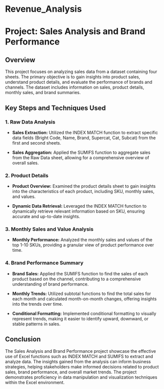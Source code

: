 # Revenue_Analysis
# Project: Sales Analysis and Brand Performance

## Overview

This project focuses on analyzing sales data from a dataset containing four sheets. The primary objective is to gain insights into product sales, understand product details, and evaluate the performance of brands and channels. The dataset includes information on sales, product details, monthly sales, and brand summaries.

## Key Steps and Techniques Used

### 1. Raw Data Analysis

- **Sales Extraction:** Utilized the INDEX MATCH function to extract specific data fields (Bright Code, Name, Brand, Supercat, Cat, Subcat) from the first and second sheets.
  
- **Sales Aggregation:** Applied the SUMIFS function to aggregate sales from the Raw Data sheet, allowing for a comprehensive overview of overall sales.

### 2. Product Details

- **Product Overview:** Examined the product details sheet to gain insights into the characteristics of each product, including SKU, monthly sales, and values.

- **Dynamic Data Retrieval:** Leveraged the INDEX MATCH function to dynamically retrieve relevant information based on SKU, ensuring accurate and up-to-date insights.

### 3. Monthly Sales and Value Analysis

- **Monthly Performance:** Analyzed the monthly sales and values of the top 1-10 SKUs, providing a granular view of product performance over time.

### 4. Brand Performance Summary

- **Brand Sales:** Applied the SUMIFS function to find the sales of each product based on the channel, contributing to a comprehensive understanding of brand performance.

- **Monthly Trends:** Utilized subtotal functions to find the total sales for each month and calculated month-on-month changes, offering insights into the trends over time.

- **Conditional Formatting:** Implemented conditional formatting to visually represent trends, making it easier to identify upward, downward, or stable patterns in sales.

## Conclusion

The Sales Analysis and Brand Performance project showcase the effective use of Excel functions such as INDEX MATCH and SUMIFS to extract and analyze data. The insights gained from the analysis can inform business strategies, helping stakeholders make informed decisions related to product sales, brand performance, and overall market trends. The project demonstrates proficiency in data manipulation and visualization techniques within the Excel environment.
